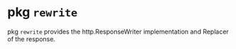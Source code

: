 # pkg `rewrite`

pkg `rewrite` provides the http.ResponseWriter implementation and Replacer of the response.

